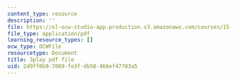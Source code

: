 ```yaml
---
content_type: resource
description: ''
file: https://ol-ocw-studio-app-production.s3.amazonaws.com/courses/15-s21-nuts-and-bolts-of-business-plans-january-iap-2014/2d9ff0b97089fe3fdb58466ef47703a5_Lau7bwQAWr4.pdf
file_type: application/pdf
learning_resource_types: []
ocw_type: OCWFile
resourcetype: Document
title: 3play pdf file
uid: 2d9ff0b9-7089-fe3f-db58-466ef47703a5
---
```

